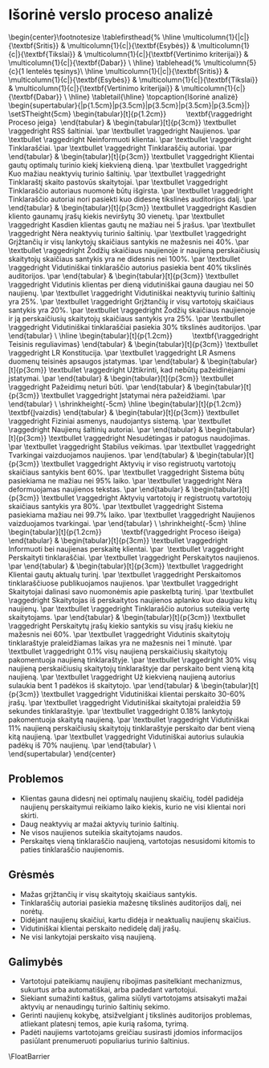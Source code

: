 # Išorinė verslo proceso analizė


\begin{center}\footnotesize
\tablefirsthead{%
    \hline 
    \multicolumn{1}{|c|}{\textbf{Sritis}} &
    \multicolumn{1}{c|}{\textbf{Esybės}} &
    \multicolumn{1}{c|}{\textbf{Tikslai}} &
    \multicolumn{1}{c|}{\textbf{Vertinimo kriterijai}} &
    \multicolumn{1}{c|}{\textbf{Dabar}} \\
    \hline}
\tablehead{%
    \multicolumn{5}{c}{1 lentelės tęsinys}\\
    \hline
    \multicolumn{1}{|c|}{\textbf{Sritis}} &
    \multicolumn{1}{c|}{\textbf{Esybės}} &
    \multicolumn{1}{c|}{\textbf{Tikslai}} &
    \multicolumn{1}{c|}{\textbf{Vertinimo kriterijai}} &
    \multicolumn{1}{c|}{\textbf{Dabar}} \\
    \hline}
\tabletail{\hline}
\topcaption{Išorinė analizė}
\begin{supertabular}{|p{1.5cm}|p{3.5cm}|p{3.5cm}|p{3.5cm}|p{3.5cm}|}
\setSTheight{5cm}
        \begin{tabular}[t]{p{1.2cm}} 
            \textbf{\raggedright Proceso įeiga} 
        \end{tabular} & 
        \begin{tabular}[t]{p{3cm}} 
            \textbullet \raggedright RSS šaltiniai. \par
            \textbullet \raggedright Naujienos. \par
            \textbullet \raggedright Neinformuoti klientai. \par
            \textbullet \raggedright Tinklaraščiai. \par
            \textbullet \raggedright Tinklaraščių autoriai. \par
        \end{tabular} &
        \begin{tabular}[t]{p{3cm}}
            \textbullet \raggedright Klientai gautų optimalų turinio kiekį kiekvieną dieną. \par
            \textbullet \raggedright Kuo mažiau neaktyvių turinio šaltinių. \par
            \textbullet \raggedright Tinklaraštį skaito pastovūs skaitytojai. \par
            \textbullet \raggedright Tinklaraščio autoriaus nuomonė būtų išgirsta. \par
            \textbullet \raggedright Tinklaraščio autoriai nori pasiekti kuo didesnę tikslinės auditorijos dalį. \par
        \end{tabular} &
        \begin{tabular}[t]{p{3cm}}
            \textbullet \raggedright Kasdien kliento gaunamų įrašų kiekis neviršytų 30 vienetų. \par
            \textbullet \raggedright Kasdien klientas gautų ne mažiau nei 5 įrašus. \par
            \textbullet \raggedright Nėra neaktyvių turinio šaltinių. \par
            \textbullet \raggedright Grįžtančių ir visų lankytojų skaičiaus santykis ne mažesnis nei 40\%. \par
            \textbullet \raggedright Žodžių skaičiaus naujienoje ir naujieną perskaičiusių skaitytojų skaičiaus santykis yra ne didesnis nei 100\%. \par
            \textbullet \raggedright Vidutiniškai tinklaraščio autorius pasiekia bent 40\% tikslinės auditorijos. \par
         \end{tabular} &
        \begin{tabular}[t]{p{3cm}}
            \textbullet \raggedright Vidutinis klientas per dieną vidutiniškai gauna daugiau nei 50 naujienų. \par
            \textbullet \raggedright Vidutiniškai neaktyvių turinio šaltinių yra 25\%. \par
            \textbullet \raggedright Grįžtančių ir visų vartotojų skaičiaus santykis yra 20\%. \par
            \textbullet \raggedright Žodžių skaičiaus naujienoje ir ją perskaičiusių skaitytojų skaičiaus santykis yra 25\%. \par
            \textbullet \raggedright Vidutiniškai tinklaraščiai pasiekia 30\% tikslinės auditorijos. \par
        \end{tabular} \\
	\hline
        \begin{tabular}[t]{p{1.2cm}}
            \textbf{\raggedright Teisinis reguliavimas}
        \end{tabular} &
        \begin{tabular}[t]{p{3cm}}
            \textbullet \raggedright LR Konstitucija.  \par
            \textbullet \raggedright LR Asmens duomenų teisinės apsaugos įstatymas.  \par
        \end{tabular} &
        \begin{tabular}[t]{p{3cm}}
            \textbullet \raggedright Užtikrinti, kad nebūtų pažeidinėjami įstatymai. \par 
        \end{tabular} & 
        \begin{tabular}[t]{p{3cm}}
            \textbullet \raggedright Pažeidimų neturi būti. \par 
        \end{tabular} & 
        \begin{tabular}[t]{p{3cm}} 
            \textbullet \raggedright Įstatymai nėra pažeidžiami.  \par
        \end{tabular} \\ \shrinkheight{-5cm}
	\hline
        \begin{tabular}[t]{p{1.2cm}} 
           \textbf{Įvaizdis}
        \end{tabular} & 
        \begin{tabular}[t]{p{3cm}} 
            \textbullet \raggedright Fiziniai asmenys, naudojantys sistemą.  \par
            \textbullet \raggedright Naujienų šaltinių autoriai.  \par
        \end{tabular} & 
        \begin{tabular}[t]{p{3cm}} 
            \textbullet \raggedright Nesudėtingas ir patogus naudojimas. \par 
            \textbullet \raggedright Stabilus veikimas. \par 
            \textbullet \raggedright Tvarkingai vaizduojamos naujienos. \par 
        \end{tabular} & 
        \begin{tabular}[t]{p{3cm}} 
            \textbullet \raggedright Aktyvių ir viso registruotų vartotojų skaičiaus santykis bent 60\%. \par 
            \textbullet \raggedright Sistema būtų pasiekiama ne mažiau nei 95\% laiko. \par 
            \textbullet \raggedright Nėra deformuojamas naujienos tekstas. \par 
        \end{tabular} & 
        \begin{tabular}[t]{p{3cm}} 
            \textbullet \raggedright Aktyvių vartotojų ir registruotų vartotojų skaičiaus santykis yra 80\%. \par 
            \textbullet \raggedright Sistema pasiekiama mažiau nei 99.7\% laiko.  \par
            \textbullet \raggedright Naujienos vaizduojamos tvarkingai.  \par
        \end{tabular} \\ \shrinkheight{-5cm}
	\hline
        \begin{tabular}[t]{p{1.2cm}} 
            \textbf{\raggedright Proceso išeiga}
        \end{tabular} & 
        \begin{tabular}[t]{p{3cm}} 
            \textbullet \raggedright Informuoti bei naujienas perskaitę klientai. \par 
            \textbullet \raggedright Perskaityti tinklaraščiai. \par
            \textbullet \raggedright Perskaitytos naujienos. \par
        \end{tabular} & 
        \begin{tabular}[t]{p{3cm}} 
            \textbullet \raggedright Klientai gautų aktualų turinį. \par
            \textbullet \raggedright Perskaitomos tinklaraščiuose publikuojamos naujienos. \par 
            \textbullet \raggedright Skaitytojai dalinasi savo nuomonėmis apie paskelbtą turinį. \par 
            \textbullet \raggedright Skaitytojas iš perskaitytos naujienos aplanko kuo daugiau kitų naujienų. \par
            \textbullet \raggedright Tinklaraščio autorius suteikia vertę skaitytojams. \par
        \end{tabular} & 
        \begin{tabular}[t]{p{3cm}} 
            \textbullet \raggedright Perskaitytų įrašų kiekio santykis su visų įrašų kiekiu ne mažesnis nei 60\%. \par
            \textbullet \raggedright Vidutinis skaitytojų tinklaraštyje praleidžiamas laikas yra ne mažesnis nei 1 minutė. \par 
            \textbullet \raggedright 0.1\% visų naujieną perskaičiusių skaitytojų pakomentuoja naujieną tinklaraštyje. \par 
            \textbullet \raggedright 30\% visų naujieną perskaičiusių skaitytojų tinklaraštyje dar perskaito bent vieną kitą naujieną. \par
            \textbullet \raggedright Už kiekvieną naujieną autorius sulaukia bent 1 padėkos iš skaitytojo. \par
        \end{tabular} & 
        \begin{tabular}[t]{p{3cm}} 
            \textbullet \raggedright Vidutiniškai klientai perskaito 30-60\% įrašų. \par
            \textbullet \raggedright Vidutiniškai skaitytojai praleidžia 59 sekundes tinklaraštyje. \par
            \textbullet \raggedright 0.18\% lankytojų pakomentuoja skaitytą naujieną. \par
            \textbullet \raggedright Vidutiniškai 11\% naujieną perskaičiusių skaitytojų tinklaraštyje perskaito dar bent vieną kitą naujieną. \par
            \textbullet \raggedright Vidutiniškai autorius sulaukia padėkų iš 70% naujienų. \par
        \end{tabular} \\  
\end{supertabular}
\end{center}


## Problemos
- Klientas gauna didesnį nei optimalų naujienų skaičių, todėl padidėja naujienų perskaitymui reikiamo laiko kiekis, kurio ne visi klientai nori skirti.
- Daug neaktyvių ar mažai aktyvių turinio šaltinių.
- Ne visos naujienos suteikia skaitytojams naudos.
- Perskaitęs vieną tinklaraščio naujieną, vartotojas nesusidomi kitomis to paties tinklaraščio naujienomis.

## Grėsmės

- Mažas grįžtančių ir visų skaitytojų skaičiaus santykis.
- Tinklaraščių autoriai pasiekia mažesnę tikslinės auditorijos dalį, nei norėtų.
- Didėjant naujienų skaičiui, kartu didėja ir neaktualių naujienų skaičius.
- Vidutiniškai klientai perskaito nedidelę dalį įrašų.
- Ne visi lankytojai perskaito visą naujieną.


## Galimybės

- Vartotojui pateikiamų naujienų ribojimas pasitelkiant mechanizmus, sukurtus arba automatiškai, arba padedant vartotojui.
- Siekiant sumažinti kaštus, galima siūlyti vartotojams atsisakyti mažai aktyvių ar nenaudingų turinio šaltinių sekimo.
- Gerinti naujienų kokybę, atsižvelgiant į tikslinės auditorijos problemas, atliekant platesnį temos, apie kurią rašoma, tyrimą.
- Padėti naujiems vartotojams greičiau susirasti įdomios informacijos pasiūlant prenumeruoti populiarius turinio šaltinius.

\FloatBarrier
